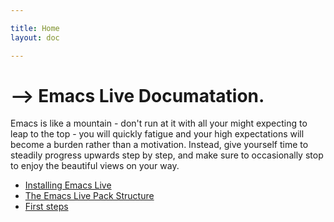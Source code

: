 ```yaml
---

title: Home
layout: doc

---
```


# --> Emacs Live Documatation.

Emacs is like a mountain - don't run at it with all your might expecting
to leap to the top - you will quickly fatigue and your high expectations
will become a burden rather than a motivation. Instead, give yourself
time to steadily progress upwards step by step, and make sure to
occasionally stop to enjoy the beautiful views on your way.

* [Installing Emacs Live](doc-installation.html)
* [The Emacs Live Pack Structure](pack-structure.html)
* [First steps](doc-first-steps.html)
